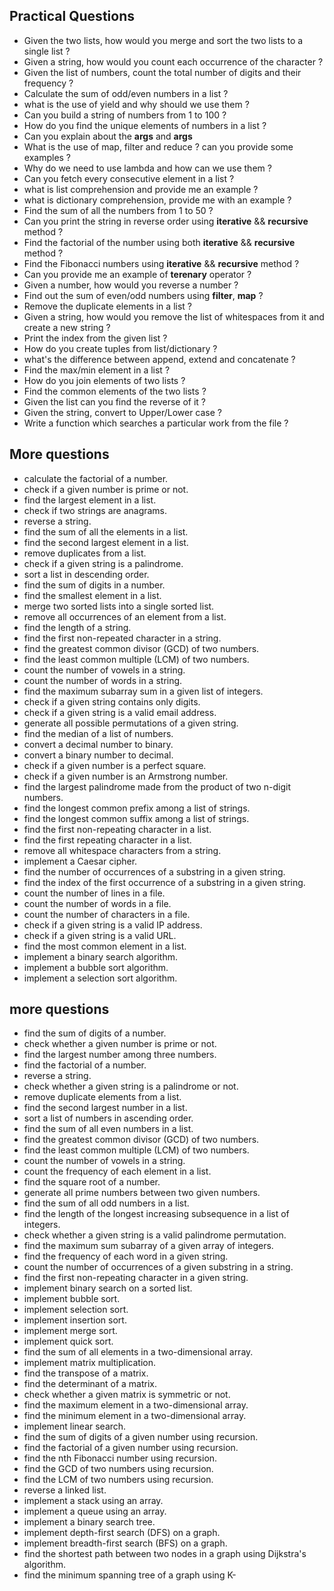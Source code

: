 ## Practical Questions
- Given the two lists, how would you merge and sort the two lists to a single list ?
- Given a string, how would you count each occurrence of the character ?
- Given the list of numbers, count the total number of digits and their frequency ?
- Calculate the sum of odd/even numbers in a list ?
- what is the use of yield and why should we use them ?
- Can you build a string of numbers from 1 to 100 ?
- How do you find the unique elements of numbers in a list ?
- Can you explain about the **args** and **args**
- What is the use of map, filter and reduce ? can you provide some examples ?
- Why do we need to use lambda and how can we use them ?
- Can you fetch every consecutive element in a list ?
- what is list comprehension and provide me an example ?
- what is dictionary comprehension, provide me with an example ?
- Find the sum of all the numbers from 1 to 50 ?
- Can you print the string in reverse order using **iterative** && **recursive** method ?
- Find the factorial of the number using both **iterative** && **recursive** method ?
- Find the Fibonacci numbers using **iterative** && **recursive** method ?
- Can you provide me an example of **terenary** operator ?
- Given a number, how would you reverse a number ?
- Find out the sum of even/odd numbers using **filter**, **map** ?
- Remove the duplicate elements in a list ?
- Given a string, how would you remove the list of whitespaces from it and create a new string ?
- Print the index from the given list ?
- How do you create tuples from list/dictionary ?
- what's the difference between append, extend and concatenate ?
- Find the max/min element in a list ?
- How do you join elements of two lists ?
- Find the common elements of the two lists ?
- Given the list can you find the reverse of it ?
- Given the string, convert to Upper/Lower case ?
- Write a function which searches a particular work from the file ?

## More questions 
- calculate the factorial of a number.
- check if a given number is prime or not.
- find the largest element in a list.
- check if two strings are anagrams.
- reverse a string.
- find the sum of all the elements in a list.
- find the second largest element in a list.
- remove duplicates from a list.
- check if a given string is a palindrome.
- sort a list in descending order.
- find the sum of digits in a number.
- find the smallest element in a list.
- merge two sorted lists into a single sorted list.
- remove all occurrences of an element from a list.
- find the length of a string.
- find the first non-repeated character in a string.
- find the greatest common divisor (GCD) of two numbers.
- find the least common multiple (LCM) of two numbers.
- count the number of vowels in a string.
- count the number of words in a string.
- find the maximum subarray sum in a given list of integers.
- check if a given string contains only digits.
- check if a given string is a valid email address.
- generate all possible permutations of a given string.
- find the median of a list of numbers.
- convert a decimal number to binary.
- convert a binary number to decimal.
- check if a given number is a perfect square.
- check if a given number is an Armstrong number.
- find the largest palindrome made from the product of two n-digit numbers.
- find the longest common prefix among a list of strings.
- find the longest common suffix among a list of strings.
- find the first non-repeating character in a list.
- find the first repeating character in a list.
- remove all whitespace characters from a string.
- implement a Caesar cipher.
- find the number of occurrences of a substring in a given string.
- find the index of the first occurrence of a substring in a given string.
- count the number of lines in a file.
- count the number of words in a file.
- count the number of characters in a file.
- check if a given string is a valid IP address.
- check if a given string is a valid URL.
- find the most common element in a list.
- implement a binary search algorithm.
- implement a bubble sort algorithm.
- implement a selection sort algorithm.

## more questions

- find the sum of digits of a number.
- check whether a given number is prime or not.
- find the largest number among three numbers.
- find the factorial of a number.
- reverse a string.
- check whether a given string is a palindrome or not.
- remove duplicate elements from a list.
- find the second largest number in a list.
- sort a list of numbers in ascending order.
- find the sum of all even numbers in a list.
- find the greatest common divisor (GCD) of two numbers.
- find the least common multiple (LCM) of two numbers.
- count the number of vowels in a string.
- count the frequency of each element in a list.
- find the square root of a number.
- generate all prime numbers between two given numbers.
- find the sum of all odd numbers in a list.
- find the length of the longest increasing subsequence in a list of integers.
- check whether a given string is a valid palindrome permutation.
- find the maximum sum subarray of a given array of integers.
- find the frequency of each word in a given string.
- count the number of occurrences of a given substring in a string.
- find the first non-repeating character in a given string.
- implement binary search on a sorted list.
- implement bubble sort.
- implement selection sort.
- implement insertion sort.
- implement merge sort.
- implement quick sort.
- find the sum of all elements in a two-dimensional array.
- implement matrix multiplication.
- find the transpose of a matrix.
- find the determinant of a matrix.
- check whether a given matrix is symmetric or not.
- find the maximum element in a two-dimensional array.
- find the minimum element in a two-dimensional array.
- implement linear search.
- find the sum of digits of a given number using recursion.
- find the factorial of a given number using recursion.
- find the nth Fibonacci number using recursion.
- find the GCD of two numbers using recursion.
- find the LCM of two numbers using recursion.
- reverse a linked list.
- implement a stack using an array.
- implement a queue using an array.
- implement a binary search tree.
- implement depth-first search (DFS) on a graph.
- implement breadth-first search (BFS) on a graph.
- find the shortest path between two nodes in a graph using Dijkstra's algorithm.
- find the minimum spanning tree of a graph using K- 